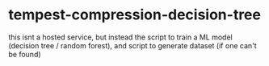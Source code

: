 # tempest-compression-decision-tree
this isnt a hosted service, but instead the script to train a ML model (decision tree / random forest), and script to generate dataset (if one can't be found)
